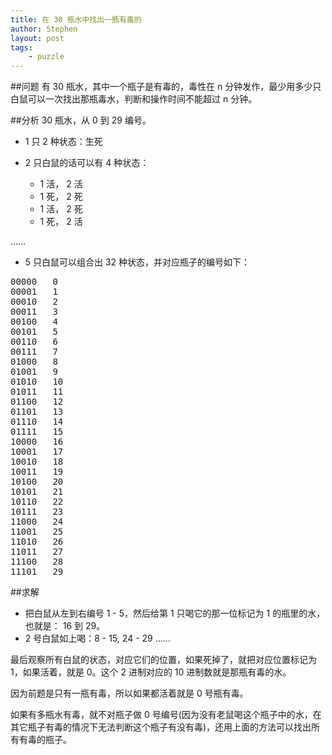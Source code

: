 ```yaml
---
title: 在 30 瓶水中找出一瓶有毒的
author: Stephen
layout: post
tags:
    - puzzle
---
```

##问题
有 30 瓶水，其中一个瓶子是有毒的，毒性在 n 分钟发作，最少用多少只白鼠可以一次找出那瓶毒水，判断和操作时间不能超过 n 分钟。
<!--more-->

##分析
30 瓶水，从 0 到 29 编号。

* 1 只 2 种状态：生死
* 2 只白鼠的话可以有 4 种状态：

    * 1 活， 2 活
    * 1 死， 2 死
    * 1 活， 2 死
    * 1 死， 2 活

……

* 5 只白鼠可以组合出 32 种状态，并对应瓶子的编号如下：

<pre>
00000   0
00001   1
00010   2
00011   3
00100   4
00101   5
00110   6
00111   7
01000   8
01001   9
01010   10
01011   11
01100   12
01101   13
01110   14
01111   15
10000   16
10001   17
10010   18
10011   19
10100   20
10101   21
10110   22
10111   23
11000   24
11001   25
11010   26
11011   27
11100   28
11101   29
</pre>

##求解

* 把白鼠从左到右编号 1 - 5，然后给第 1 只喝它的那一位标记为 1 的瓶里的水，也就是： 16 到 29。
* 2 号白鼠如上喝：8 - 15, 24 - 29
……

最后观察所有白鼠的状态，对应它们的位置，如果死掉了，就把对应位置标记为 1，如果活着，就是 0。这个 2 进制对应的 10 进制数就是那瓶有毒的水。

因为前题是只有一瓶有毒，所以如果都活着就是 0 号瓶有毒。

如果有多瓶水有毒，就不对瓶子做 0 号编号(因为没有老鼠喝这个瓶子中的水，在其它瓶子有毒的情况下无法判断这个瓶子有没有毒)，还用上面的方法可以找出所有有毒的瓶子。
